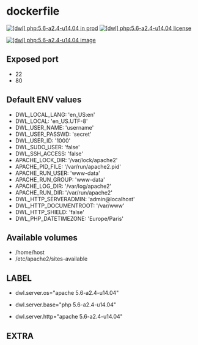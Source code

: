 # dockerfile

[![[dwl] php:5.6-a2.4-u14.04 in prod][badge-shields]](https://hub.docker.com/r/davask/d-php/)
[![[dwl] php:5.6-a2.4-u14.04 license][badge-fossa]](https://app.fossa.io/projects/git%2Bhttps%3A%2F%2Fgithub.com%2Fdavask%2Fd-php?ref=badge_shield)

[![[dwl] php:5.6-a2.4-u14.04 image][badge-docker]](https://hub.docker.com/r/davask/d-php/)

[badge-docker]: https://dockeri.co/image/davask/d-php "[dwl] php:5.6-a2.4-u14.04 image"
[badge-shields]: https://img.shields.io/badge/davask%2Fd--php-env_prod-brightgreen.svg?style=flat "[dwl] php:5.6-a2.4-u14.04 in prod"
[badge-fossa]: https://img.shields.io/badge/davask%2Fd--php-license_MIT-brightgreen.svg?style=flat "[dwl] php:5.6-a2.4-u14.04 license"

## Exposed port

- 22
- 80
## Default ENV values

- DWL_LOCAL_LANG: 'en_US:en'
- DWL_LOCAL: 'en_US.UTF-8'
- DWL_USER_NAME: 'username'
- DWL_USER_PASSWD: 'secret'
- DWL_USER_ID: '1000'
- DWL_SUDO_USER: 'false'
- DWL_SSH_ACCESS: 'false'
- APACHE_LOCK_DIR: '/var/lock/apache2'
- APACHE_PID_FILE: '/var/run/apache2.pid'
- APACHE_RUN_USER: 'www-data'
- APACHE_RUN_GROUP: 'www-data'
- APACHE_LOG_DIR: '/var/log/apache2'
- APACHE_RUN_DIR: '/var/run/apache2'
- DWL_HTTP_SERVERADMIN: 'admin@localhost'
- DWL_HTTP_DOCUMENTROOT: '/var/www'
- DWL_HTTP_SHIELD: 'false'
- DWL_PHP_DATETIMEZONE: 'Europe/Paris'
## Available volumes

- /home/host
- /etc/apache2/sites-available
## LABEL

- dwl.server.os="apache 5.6-a2.4-u14.04"

- dwl.server.base="php 5.6-a2.4-u14.04"

- dwl.server.http="apache 5.6-a2.4-u14.04"

## EXTRA

